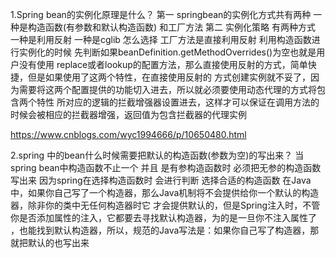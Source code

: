 1.Spring bean的实例化原理是什么？
第一 springbean的实例化方式共有两种 一种是构造函数(有参数和默认构造函数) 和工厂方法
第二 实例化策略 有两种方式 一种是利用反射 一种是cglib  怎么选择  工厂方法是直接利用反射 
利用构造函数进行实例化的时候 先判断如果beanDefinition.getMethodOverrides()为空也就是用户没有使用
replace或者lookup的配置方法，那么直接使用反射的方式，简单快捷，但是如果使用了这两个特性，在直接使用反射的
方式创建实例就不妥了，因为需要将这两个配置提供的功能切入进去，所以就必须要使用动态代理的方式将包含两个特性
所对应的逻辑的拦截增强器设置进去，这样才可以保证在调用方法的时候会被相应的拦截器增强，返回值为包含拦截器的代理实例

https://www.cnblogs.com/wyc1994666/p/10650480.html


2.spring 中的bean什么时候需要把默认的构造函数(参数为空)的写出来？
 当spring bean中构造函数不止一个  并且 是有参构造函数时  必须把无参的构造函数写出来   因为spring在选择构造函数时
 会进行判断 选择合适的构造函数
 在Java中，如果你自己写了一个构造器，那么Java机制将不会提供给你一个默认的构造器，除非你的类中无任何构造器时它
 才会提供默认的，但是Spring注入时，不管你是否添加属性的注入，它都要去寻找默认构造器，为的是一旦你不注入属性了
 ，也能找到默认构造器，所以，规范的Java写法是：如果你自己写了构造器，那就把默认的也写出来  
